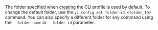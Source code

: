 The folder specified when [creating](../cli/operations/profile/profile-create.md) the CLI profile is used by default. To change the default folder, use the `yc config set folder-id <folder_ID>` command. You can also specify a different folder for any command using the `--folder-name` or `--folder-id` parameter.
